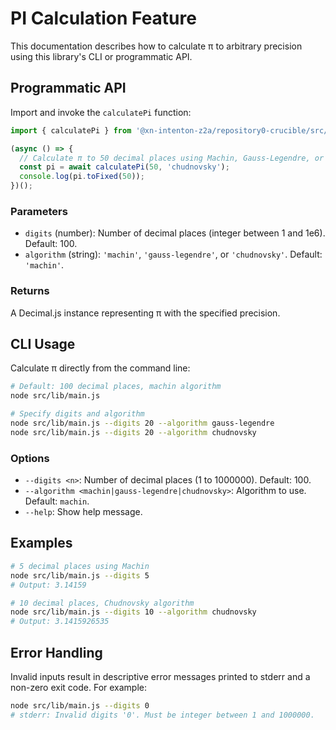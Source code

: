 # PI Calculation Feature

This documentation describes how to calculate π to arbitrary precision using this library's CLI or programmatic API.

## Programmatic API

Import and invoke the `calculatePi` function:

```js
import { calculatePi } from '@xn-intenton-z2a/repository0-crucible/src/lib/main.js';

(async () => {
  // Calculate π to 50 decimal places using Machin, Gauss-Legendre, or Chudnovsky algorithm
  const pi = await calculatePi(50, 'chudnovsky');
  console.log(pi.toFixed(50));
})();
```

### Parameters

- `digits` (number): Number of decimal places (integer between 1 and 1e6). Default: 100.
- `algorithm` (string): `'machin'`, `'gauss-legendre'`, or `'chudnovsky'`. Default: `'machin'`.

### Returns

A Decimal.js instance representing π with the specified precision.

## CLI Usage

Calculate π directly from the command line:

```bash
# Default: 100 decimal places, machin algorithm
node src/lib/main.js

# Specify digits and algorithm
node src/lib/main.js --digits 20 --algorithm gauss-legendre
node src/lib/main.js --digits 20 --algorithm chudnovsky
```

### Options

- `--digits <n>`: Number of decimal places (1 to 1000000). Default: 100.
- `--algorithm <machin|gauss-legendre|chudnovsky>`: Algorithm to use. Default: `machin`.
- `--help`: Show help message.

## Examples

```bash
# 5 decimal places using Machin
node src/lib/main.js --digits 5
# Output: 3.14159

# 10 decimal places, Chudnovsky algorithm
node src/lib/main.js --digits 10 --algorithm chudnovsky
# Output: 3.1415926535
```

## Error Handling

Invalid inputs result in descriptive error messages printed to stderr and a non-zero exit code. For example:

```bash
node src/lib/main.js --digits 0
# stderr: Invalid digits '0'. Must be integer between 1 and 1000000.
```